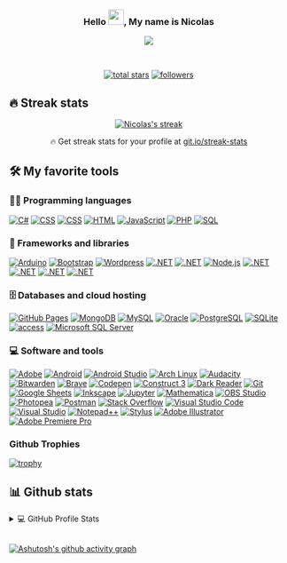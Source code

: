 


<h3 align="center">
 Hello <img src = "https://user-images.githubusercontent.com/1303154/88677602-1635ba80-d120-11ea-84d8-d263ba5fc3c0.gif" width = "28" atl ="hi">, My name is Nicolas
</h3>


<!-- Typing SVG by Nicolas-Cabrera-Rodriguez - https://github.com/Nicolas-Cabrera-Rodriguez/readme-typing-svg -->
<p align="center">
  <a href="https://github.com/Nicolas-Cabrera-Rodriguez/readme-typing-svg"><img src="https://readme-typing-svg.herokuapp.com?color=00F733&lines=SERIOUS+AND+RESPONSIBLE+PROGRAMMER;PROFESSIONAL+DEVELOPER;INFINITY+OF+IDEAS;PROGRAMMING+ENTHUSIASTIC;COUNTLESS+PROJECTS;TRADEMARK+ENTHUSIASTIC;SEVERAL+PROJECTS+COMPLETED+"></a>
</p>

<br>

<p align="center">
  <a href="https://github.com/Nicolas-Cabrera-Rodriguez?tab=repositories&sort=stargazers">
    <img alt="total stars" title="Total stars on GitHub" src="https://custom-icon-badges.herokuapp.com/badge/dynamic/json?logo=star&color=55960c&labelColor=488207&label=Stars&style=for-the-badge&query=%24.stars&url=https://api.github-star-counter.workers.dev/user/Nicolas-Cabrera-Rodriguez"/></a>
  <a href="https://github.com/Nicolas-Cabrera-Rodriguez?tab=followers">
    <img alt="followers" title="Follow me on Github" src="https://custom-icon-badges.herokuapp.com/github/followers/Nicolas-Cabrera-Rodriguez?color=236ad3&labelColor=1155ba&style=for-the-badge&logo=person-add&label=Follow&logoColor=white"/></a>
</p>




## 🔥 Streak stats

<!-- GitHub Readme Streak Stats - https://github.com/Nicolas-Cabrera-Rodriguez/github-readme-streak-stats -->

<p align="center">
  <a href="https://github.com/Nicolas-Cabrera-Rodriguez/github-readme-streak-stats">
    <img title="🔥 Get streak stats for your profile at git.io/streak-stats" alt="Nicolas's streak" src="https://github-readme-streak-stats.herokuapp.com?user=Nicolas-Cabrera-Rodriguez&theme=monokai-metallian&hide_border=true&date_format=M%20j%5B%2C%20Y%5D&currStreakLabel=00F733&sideLabels=00F733"/>
  </a>
  <p align="center">🔥 Get streak stats for your profile at <a href="https://git.io/streak-stats">git.io/streak-stats</a></p>
</p>



## 🛠️ My favorite tools

### 👨‍💻 Programming languages

<p>
    <a href="https://github.com/search?q=user%3ANicolas-Cabrera-Rodriguez+language%3Acsharp"><img alt="C#" src="https://custom-icon-badges.herokuapp.com/badge/C%23-68217A.svg?logo=cs2&logoColor=white"></a>
    <a href="https://github.com/search?q=user%3ANicolas-Cabrera-Rodriguez+language%3Acss"><img alt="CSS" src="https://img.shields.io/badge/CSS-1572B6.svg?logo=css3&logoColor=white"></a>
    <a href="https://github.com/search?q=user%3ANicolas-Cabrera-Rodriguez+language%3Acss"><img alt="CSS" src="https://img.shields.io/badge/SCSS-CC6699.svg?logo=Sass&logoColor=white"></a>
    <a href="https://github.com/search?q=user%3ANicolas-Cabrera-Rodriguez+language%3Ahtml"><img alt="HTML" src="https://img.shields.io/badge/HTML-E34F26.svg?logo=html5&logoColor=white"></a>
    <a href="https://github.com/search?q=user%3ANicolas-Cabrera-Rodriguez+language%3Ajavascript"><img alt="JavaScript" src="https://img.shields.io/badge/JavaScript-F7DF1E.svg?logo=javascript&logoColor=black"></a>
    <a href="https://github.com/search?q=user%3ANicolas-Cabrera-Rodriguez+language%3Aphp"><img alt="PHP" src="https://img.shields.io/badge/PHP-777BB4.svg?logo=php&logoColor=white"></a>
    <a href="https://github.com/search?q=user%3ANicolas-Cabrera-Rodriguez+language%3Asql"><img alt="SQL" src="https://custom-icon-badges.herokuapp.com/badge/SQL-025E8C.svg?logo=database&logoColor=white"></a>
</p>


### 🧰 Frameworks and libraries

<p>
    <a href="#"><img alt="Arduino" src="https://img.shields.io/badge/-Arduino-00979D?logo=Arduino&logoColor=white"></a>
    <a href="#"><img alt="Bootstrap" src="https://img.shields.io/badge/Bootstrap-7952B3.svg?logo=bootstrap&logoColor=white"></a>
    <a href="#"><img alt="Wordpress" src="https://img.shields.io/badge/Wordpress-21759B?logo=wordpress&logoColor=white"></a>
    <a href="#"><img alt=".NET" src="https://img.shields.io/badge/.NET-512BD4?logo=dotnet&logoColor=white"></a>
    <a href="#"><img alt=".NET" src="https://img.shields.io/badge/Apache-D22128?logo=Apache&logoColor=white"></a>
    <a href="https://github.com/search?q=user%3ANicolas-Cabrera-Rodriguez+language%3Ajavascript"><img alt="Node.js" src="https://img.shields.io/badge/Node.js-43853D.svg?logo=node.js&logoColor=white"></a>
    <a href="#"><img alt=".NET" src="https://img.shields.io/badge/Nginx-009639?logo=nginx&logoColor=white"></a>
    <a href="#"><img alt=".NET" src="https://img.shields.io/badge/NuGet-004880?logo=nuget&logoColor=white"></a>
    <a href="#"><img alt=".NET" src="https://img.shields.io/badge/Unity-100000?logo=unity&logoColor=white"></a>
    <a href="#"><img alt=".NET" src="https://img.shields.io/badge/Xampp-F37623?logo=xampp&logoColor=white"></a>
    
     	
</p>

### 🗄️ Databases and cloud hosting

<p>
    <a href="#"><img alt="GitHub Pages" src="https://img.shields.io/badge/GitHub%20Pages-327FC7.svg?logo=github&logoColor=white"></a>
    <a href="#"><img alt="MongoDB" src ="https://img.shields.io/badge/MongoDB-4ea94b.svg?logo=mongodb&logoColor=white"></a>
    <a href="#"><img alt="MySQL" src="https://img.shields.io/badge/MySQL-00f.svg?logo=mysql&logoColor=white"></a>
    <a href="#"><img alt="Oracle" src ="https://img.shields.io/badge/Oracle-F00000.svg?logo=oracle&logoColor=white"></a>
    <a href="#"><img alt="PostgreSQL" src ="https://img.shields.io/badge/PostgreSQL-316192.svg?logo=postgresql&logoColor=white"></a>
    <a href="#"><img alt="SQLite" src ="https://img.shields.io/badge/SQLite-07405e.svg?logo=sqlite&logoColor=white"></a>
    <a href="#"><img alt="access" src ="https://img.shields.io/badge/Access-A4373A.svg?logo=microsoftaccess&logoColor=white"></a>
    <a href="#"><img alt="Microsoft SQL Server" src ="https://img.shields.io/badge/Microsoft SQL Server-CC2927.svg?logo=microsoftsqlserver&logoColor=white"></a>
</p>

### 💻 Software and tools

<p>
    <a href="#"><img alt="Adobe" src="https://img.shields.io/badge/Adobe-FF0000.svg?logo=adobe&logoColor=white"></a>
    <a href="#"><img alt="Android" src="https://img.shields.io/badge/Android-3DDC84?logo=android&logoColor=white"></a>
    <a href="#"><img alt="Android Studio" src="https://img.shields.io/badge/Android%20Studio-008678.svg?logo=android-studio&logoColor=white"></a>
    <a href="#"><img alt="Arch Linux" src="https://img.shields.io/badge/Arch%20Linux-1793D1.svg?logo=arch-linux&logoColor=white"></a>
    <a href="#"><img alt="Audacity" src="https://img.shields.io/badge/-Audacity-0000CC?logo=audacity&logoColor=white"></a>
    <a href="#"><img alt="Bitwarden" src="https://img.shields.io/badge/-Bitwarden-175DDC?logo=bitwarden&logoColor=white"></a>
    <a href="#"><img alt="Brave" src="https://img.shields.io/badge/-Brave-FB542B?logo=brave&logoColor=white"></a>
    <a href="#"><img alt="Codepen" src="https://img.shields.io/badge/Codepen-000000.svg?logo=codepen&logoColor=white"></a>
    <a href="#"><img alt="Construct 3" src="https://img.shields.io/badge/Construct%203-00b56a.svg?logo=construct-3&logoColor=white"></a>
    <a href="#"><img alt="Dark Reader" src="https://img.shields.io/badge/-Dark%20Reader-141E24?logo=dark-reader&logoColor=white"></a>
    <a href="#"><img alt="Git" src="https://img.shields.io/badge/Git-F05033.svg?logo=git&logoColor=white"></a>
    <a href="#"><img alt="Google Sheets" src="https://img.shields.io/badge/Google%20Sheets-34A853.svg?logo=google%20sheets&logoColor=white"></a>
    <a href="#"><img alt="Inkscape" src="https://img.shields.io/badge/Inkscape-000000?logo=Inkscape&logoColor=white"></a>
    <a href="#"><img alt="Jupyter" src="https://img.shields.io/badge/Jupyter-F37626.svg?logo=Jupyter&logoColor=white"></a>
    <a href="#"><img alt="Mathematica" src="https://img.shields.io/badge/Mathematica-DD1100.svg?logo=wolfram-mathematica&logoColor=white"></a>
    <a href="#"><img alt="OBS Studio" src="https://img.shields.io/badge/-OBS%20Studio-302E31?logo=obs-studio&logoColor=white"></a>
    <a href="#"><img alt="Photopea" src="https://img.shields.io/badge/Photopea-18A497?logo=photopea&logoColor=white"></a>
    <a href="#"><img alt="Postman" src="https://img.shields.io/badge/Postman-FF6C37?logo=postman&logoColor=white"></a>
    <a href="#"><img alt="Stack Overflow" src="https://img.shields.io/badge/-Stack%20Overflow-FE7A16?logo=stack-overflow&logoColor=white"></a>
    <a href="#"><img alt="Visual Studio Code" src="https://img.shields.io/badge/Visual%20Studio%20Code-0078d7.svg?logo=visual-studio-code&logoColor=white"></a>
    <a href="#"><img alt="Visual Studio" src="https://img.shields.io/badge/Visual%20Studio-7952B3.svg?logo=visual-studio&logoColor=white"></a>
    <a href="#"><img alt="Notepad++" src="https://img.shields.io/badge/Notepad++-90E59A.svg?logo=notepadplusplus&logoColor=black"></a>
    <a href="#"><img alt="Stylus" src="https://img.shields.io/badge/Stylus-333333.svg?logo=Stylus&logoColor=white"></a>
    <a href="#"><img alt="Adobe Illustrator" src="https://img.shields.io/badge/Adobe Illustrator-FF9A00.svg?logo=Adobe Illustrator&logoColor=black"></a>
    <a href="#"><img alt="Adobe Premiere Pro" src="https://img.shields.io/badge/Adobe Premiere Pro-9999FF.svg?logo=Adobe Premiere Pro&logoColor=white"></a>
</p>



### Github Trophies
[![trophy](https://github-profile-trophy.vercel.app/?username=Nicolas-Cabrera-Rodriguez)](https://github.com/ryo-ma/github-profile-trophy)


## 📊 Github stats

<!-- https://github.com/anuraghazra/github-readme-stats -->
<details> 
  <summary>💻 GitHub Profile Stats</summary>
  <br/>
    <a href="https://github.com/anuraghazra/github-readme-stats"><img alt="Nicolas-Cabrera-Rodriguez's Github Stats" src="https://DenverCoder1-github-readme-stats.vercel.app/api/?username=Nicolas-Cabrera-Rodriguez&show_icons=true&count_private=true&theme=react&hide_border=true&bg_color=1F222E&title_color=00F733FF&icon_color=F8D866" height="192px"/></a>
  <a href="https://github.com/anuraghazra/github-readme-stats"><img alt="Nicolas-Cabrera-Rodriguez's Top Languages" src="https://github-readme-stats.vercel.app/api/top-langs/?username=Nicolas-Cabrera-Rodriguez&langs_count=8&layout=compact&theme=react&hide_border=true&bg_color=1F222E&title_color=00F733FF&icon_color=F8D866&hide=Jupyter%20Notebook" height="192px"/></a>
  <br/>
  <b>Note:</b> Top languages is only a metric of the languages my public code consists of and doesn't reflect experience or skill level.
</details>
<br>
<!-- https://github.com/ashutosh00710/github-readme-activity-graph -->


[![Ashutosh's github activity graph](https://github-readme-activity-graph.vercel.app/graph?username=Nicolas-Cabrera-Rodriguez&theme=react&custom_title=Grafica&hide_border=true)](https://github.com/ashutosh00710/github-readme-activity-graph)
